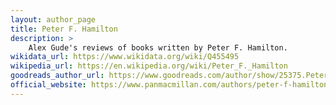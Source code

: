 ```yaml
---
layout: author_page
title: Peter F. Hamilton
description: >
    Alex Gude's reviews of books written by Peter F. Hamilton.
wikidata_url: https://www.wikidata.org/wiki/Q455495
wikipedia_url: https://en.wikipedia.org/wiki/Peter_F._Hamilton
goodreads_author_url: https://www.goodreads.com/author/show/25375.Peter_F_Hamilton
official_website: https://www.panmacmillan.com/authors/peter-f-hamilton/1507
---
```

